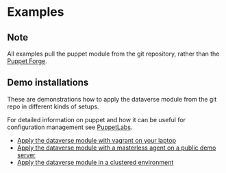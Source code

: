 Examples
========

Note
----
All examples pull the puppet module from the git repository, rather than the [Puppet Forge](https://forge.puppetlabs.com/).

Demo installations
------------------

These are demonstrations how to apply the dataverse module from the git repo in different kinds of setups.

For detailed information on puppet and how it can be useful for configuration management see [PuppetLabs](https://puppetlabs.com/).

* [Apply the dataverse module with vagrant on your laptop](vagrant.md)
* [Apply the dataverse module with a masterless agent on a public demo server](masterless.md)
* [Apply the dataverse module in a clustered environment](master-agent.md)

